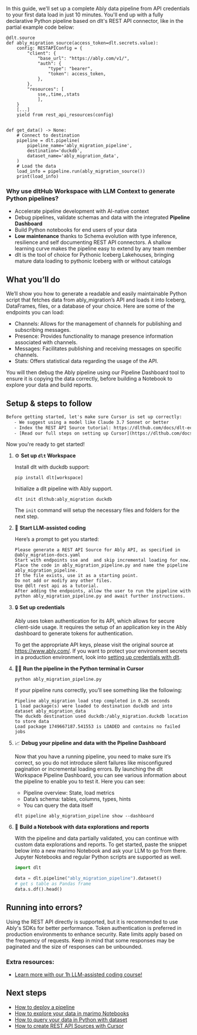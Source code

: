 In this guide, we'll set up a complete Ably data pipeline from API credentials to your first data load in just 10 minutes. You'll end up with a fully declarative Python pipeline based on dlt's REST API connector, like in the partial example code below:

```python-outcome
@dlt.source
def ably_migration_source(access_token=dlt.secrets.value):
    config: RESTAPIConfig = {
        "client": {
            "base_url": "https://ably.com/v1/",
            "auth": {
                "type": "bearer",
                "token": access_token,
            },
        },
        "resources": [
            sse,,time,,stats
            ],
    }
    [...]
    yield from rest_api_resources(config)


def get_data() -> None:
    # Connect to destination
    pipeline = dlt.pipeline(
        pipeline_name='ably_migration_pipeline',
        destination='duckdb',
        dataset_name='ably_migration_data', 
    )
    # Load the data
    load_info = pipeline.run(ably_migration_source())
    print(load_info) 
```

### Why use dltHub Workspace with LLM Context to generate Python pipelines?

- Accelerate pipeline development with AI-native context
- Debug pipelines, validate schemas and data with the integrated **Pipeline Dashboard**
- Build Python notebooks for end users of your data
- **Low maintenance** thanks to Schema evolution with type inference, resilience and self documenting REST API connectors. A shallow learning curve makes the pipeline easy to extend by any team member
- dlt is the tool of choice for Pythonic Iceberg Lakehouses, bringing mature data loading to pythonic Iceberg with or without catalogs

## What you’ll do

We’ll show you how to generate a readable and easily maintainable Python script that fetches data from ably_migration’s API and loads it into Iceberg, DataFrames, files, or a database of your choice. Here are some of the endpoints you can load:

- Channels: Allows for the management of channels for publishing and subscribing messages.
- Presence: Provides functionality to manage presence information associated with channels.
- Messages: Facilitates publishing and receiving messages on specific channels.
- Stats: Offers statistical data regarding the usage of the API.

You will then debug the Ably pipeline using our Pipeline Dashboard tool to ensure it is copying the data correctly, before building a Notebook to explore your data and build reports.

## Setup & steps to follow

```default
Before getting started, let's make sure Cursor is set up correctly:
   - We suggest using a model like Claude 3.7 Sonnet or better
   - Index the REST API Source tutorial: https://dlthub.com/docs/dlt-ecosystem/verified-sources/rest_api/ and add it to context as **@dlt rest api**
   - [Read our full steps on setting up Cursor](https://dlthub.com/docs/dlt-ecosystem/llm-tooling/cursor-restapi#23-configuring-cursor-with-documentation)
```

Now you're ready to get started!

1. ⚙️ **Set up `dlt` Workspace**
    
    Install dlt with duckdb support:
    ```shell
    pip install dlt[workspace]
    ```

    Initialize a dlt pipeline with Ably support.
    ```shell
    dlt init dlthub:ably_migration duckdb
    ```

    The `init` command will setup the necessary files and folders for the next step.
    
2. 🤠 **Start LLM-assisted coding**
    
    Here’s a prompt to get you started:
    
    ```prompt
    Please generate a REST API Source for Ably API, as specified in @ably_migration-docs.yaml 
    Start with endpoints sse and  and skip incremental loading for now. 
    Place the code in ably_migration_pipeline.py and name the pipeline ably_migration_pipeline. 
    If the file exists, use it as a starting point. 
    Do not add or modify any other files. 
    Use @dlt rest api as a tutorial. 
    After adding the endpoints, allow the user to run the pipeline with python ably_migration_pipeline.py and await further instructions.
    ```

    
3. 🔒 **Set up credentials** 
    
    Ably uses token authentication for its API, which allows for secure client-side usage. It requires the setup of an application key in the Ably dashboard to generate tokens for authentication.
    
    To get the appropriate API keys, please visit the original source at https://www.ably.com/.
    If you want to protect your environment secrets in a production environment, look into [setting up credentials with dlt](https://dlthub.com/docs/walkthroughs/add_credentials).
    
4. 🏃‍♀️ **Run the pipeline in the Python terminal in Cursor**
    
    ```shell
    python ably_migration_pipeline.py
    ```
    
    If your pipeline runs correctly, you’ll see something like the following:
    
    ```shell
    Pipeline ably_migration load step completed in 0.26 seconds
    1 load package(s) were loaded to destination duckdb and into dataset ably_migration_data
    The duckdb destination used duckdb:/ably_migration.duckdb location to store data
    Load package 1749667187.541553 is LOADED and contains no failed jobs
    ```
    
5. 📈 **Debug your pipeline and data with the Pipeline Dashboard**

    Now that you have a running pipeline, you need to make sure it’s correct, so you do not introduce silent failures like misconfigured pagination or incremental loading errors. By launching the dlt Workspace Pipeline Dashboard, you can see various information about the pipeline to enable you to test it. Here you can see:
    - Pipeline overview: State, load metrics
    - Data’s schema: tables, columns, types, hints
    - You can query the data itself
    
    ```shell
    dlt pipeline ably_migration_pipeline show --dashboard
    ```
    
6. 🐍 **Build a Notebook with data explorations and reports**

    With the pipeline and data partially validated, you can continue with custom data explorations and reports. To get started, paste the snippet below into a new marimo Notebook and ask your LLM to go from there. Jupyter Notebooks and regular Python scripts are supported as well.

    
    ```python
    import dlt

   data = dlt.pipeline("ably_migration_pipeline").dataset()
   # get s table as Pandas frame
   data.s.df().head()
    ```

## Running into errors?

Using the REST API directly is supported, but it is recommended to use Ably's SDKs for better performance. Token authentication is preferred in production environments to enhance security. Rate limits apply based on the frequency of requests. Keep in mind that some responses may be paginated and the size of responses can be unbounded.

### Extra resources:

- [Learn more with our 1h LLM-assisted coding course!](https://www.youtube.com/watch?v=GGid70rnJuM)

## Next steps

- [How to deploy a pipeline](https://dlthub.com/docs/walkthroughs/deploy-a-pipeline)
- [How to explore your data in marimo Notebooks](https://dlthub.com/docs/general-usage/dataset-access/marimo)
- [How to query your data in Python with dataset](https://dlthub.com/docs/general-usage/dataset-access/dataset)
- [How to create REST API Sources with Cursor](https://dlthub.com/docs/dlt-ecosystem/llm-tooling/cursor-restapi)